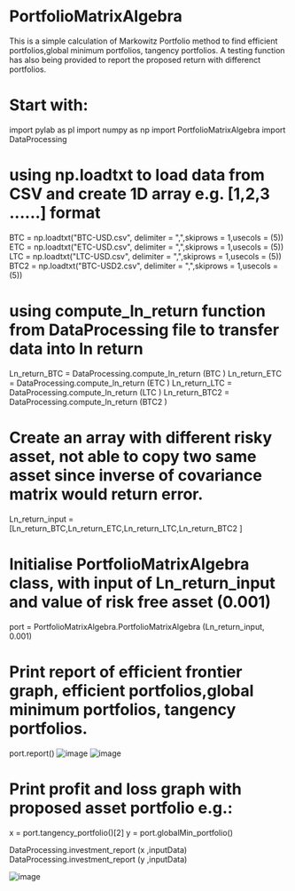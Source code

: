 # PortfolioMatrixAlgebra

This is a simple calculation of Markowitz Portfolio method to find efficient portfolios,global minimum portfolios, tangency portfolios.
A testing function has also being provided to report the proposed return with differenct portfolios.

# Start with:

import pylab as pl
import numpy as np
import PortfolioMatrixAlgebra
import DataProcessing

# using np.loadtxt to load data from CSV and create 1D array e.g. [1,2,3 ......] format

BTC = np.loadtxt("BTC-USD.csv", delimiter = ",",skiprows = 1,usecols = (5))  
ETC = np.loadtxt("ETC-USD.csv", delimiter = ",",skiprows = 1,usecols = (5))  
LTC = np.loadtxt("LTC-USD.csv", delimiter = ",",skiprows = 1,usecols = (5))  
BTC2 = np.loadtxt("BTC-USD2.csv", delimiter = ",",skiprows = 1,usecols = (5))  

# using compute_ln_return function from DataProcessing file to transfer data into ln return

Ln_return_BTC = DataProcessing.compute_ln_return (BTC  )
Ln_return_ETC = DataProcessing.compute_ln_return (ETC )
Ln_return_LTC = DataProcessing.compute_ln_return (LTC )
Ln_return_BTC2 = DataProcessing.compute_ln_return (BTC2  )

# Create an array with different risky asset, not able to copy two same asset since inverse of covariance matrix would return error.
Ln_return_input = [Ln_return_BTC,Ln_return_ETC,Ln_return_LTC,Ln_return_BTC2  ]

# Initialise  PortfolioMatrixAlgebra class, with input of Ln_return_input and value of risk free asset (0.001)
port = PortfolioMatrixAlgebra.PortfolioMatrixAlgebra (Ln_return_input, 0.001) 

# Print report of efficient frontier graph, efficient portfolios,global minimum portfolios, tangency portfolios.
port.report()
![image](https://user-images.githubusercontent.com/42155686/44324785-ca495800-a4aa-11e8-9ea3-ec5c78603cbf.png)
![image](https://user-images.githubusercontent.com/42155686/44325152-0b8e3780-a4ac-11e8-8c6f-a8aa3684b099.png)
# Print profit and loss graph with proposed asset portfolio e.g.:

x = port.tangency_portfolio()[2]
y = port.globalMin_portfolio() 

DataProcessing.investment_report (x ,inputData)   
DataProcessing.investment_report (y ,inputData)  

![image](https://user-images.githubusercontent.com/42155686/44328619-1c43ab00-a4b6-11e8-8042-ccec13a2c596.png)
